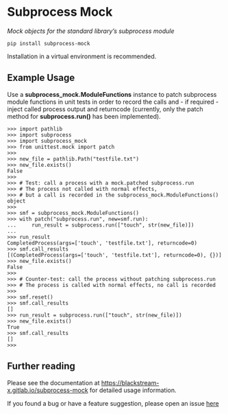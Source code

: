 # Subprocess Mock

_Mock objects for the standard library’s subprocess module_

```
pip install subprocess-mock
```

Installation in a virtual environment is recommended.


## Example Usage

Use a **subprocess\_mock.ModuleFunctions** instance to patch
subprocess module functions in unit tests in order to record the calls
and - if required - inject called process output and returncode
(currently, only the patch method for **subprocess.run()** has been implemented).


```
>>> import pathlib
>>> import subprocess
>>> import subprocess_mock
>>> from unittest.mock import patch
>>>
>>> new_file = pathlib.Path("testfile.txt")
>>> new_file.exists()
False
>>>
>>> # Test: call a process with a mock.patched subprocess.run
>>> # The process not called with normal effects,
>>> # but a call is recorded in the subprocess_mock.ModuleFunctions() object
>>>
>>> smf = subprocess_mock.ModuleFunctions()
>>> with patch("subprocess.run", new=smf.run):
...     run_result = subprocess.run(["touch", str(new_file)])
...
>>> run_result
CompletedProcess(args=['touch', 'testfile.txt'], returncode=0)
>>> smf.call_results
[(CompletedProcess(args=['touch', 'testfile.txt'], returncode=0), {})]
>>> new_file.exists()
False
>>>
>>> # Counter-test: call the process without patching subprocess.run
>>> # The process is called with normal effects, no call is recorded
>>>
>>> smf.reset()
>>> smf.call_results
[]
>>> run_result = subprocess.run(["touch", str(new_file)])
>>> new_file.exists()
True
>>> smf.call_results
[]
>>>
```


## Further reading

Please see the documentation at <https://blackstream-x.gitlab.io/subprocess-mock>
for detailed usage information.

If you found a bug or have a feature suggestion,
please open an issue [here](https://gitlab.com/blackstream-x/subprocess-mock/-/issues)

